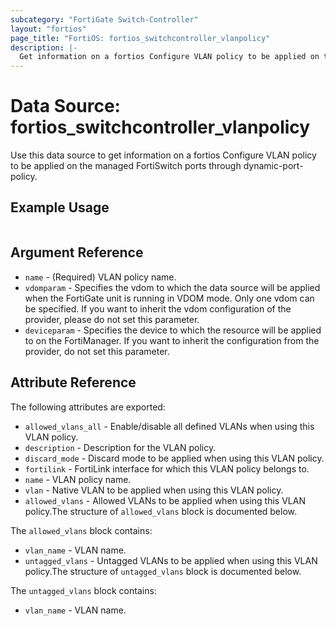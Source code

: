 ```yaml
---
subcategory: "FortiGate Switch-Controller"
layout: "fortios"
page_title: "FortiOS: fortios_switchcontroller_vlanpolicy"
description: |-
  Get information on a fortios Configure VLAN policy to be applied on the managed FortiSwitch ports through dynamic-port-policy.
---
```


# Data Source: fortios_switchcontroller_vlanpolicy
Use this data source to get information on a fortios Configure VLAN policy to be applied on the managed FortiSwitch ports through dynamic-port-policy.


## Example Usage

```hcl

```

## Argument Reference

* `name` - (Required) VLAN policy name.
* `vdomparam` - Specifies the vdom to which the data source will be applied when the FortiGate unit is running in VDOM mode. Only one vdom can be specified. If you want to inherit the vdom configuration of the provider, please do not set this parameter.
* `deviceparam` - Specifies the device to which the resource will be applied to on the FortiManager. If you want to inherit the configuration from the provider, do not set this parameter.

## Attribute Reference

The following attributes are exported:

* `allowed_vlans_all` - Enable/disable all defined VLANs when using this VLAN policy.
* `description` - Description for the VLAN policy.
* `discard_mode` - Discard mode to be applied when using this VLAN policy.
* `fortilink` - FortiLink interface for which this VLAN policy belongs to.
* `name` - VLAN policy name.
* `vlan` - Native VLAN to be applied when using this VLAN policy.
* `allowed_vlans` - Allowed VLANs to be applied when using this VLAN policy.The structure of `allowed_vlans` block is documented below.

The `allowed_vlans` block contains:

* `vlan_name` - VLAN name.
* `untagged_vlans` - Untagged VLANs to be applied when using this VLAN policy.The structure of `untagged_vlans` block is documented below.

The `untagged_vlans` block contains:

* `vlan_name` - VLAN name.
